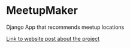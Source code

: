 # MeetupMaker
Django App that recommends meetup locations

[Link to website post about the project](https://www.izzhafeez.com/#/works/projects/meetupmaker)
